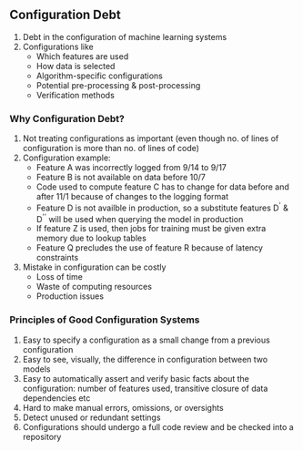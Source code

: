 ## Configuration Debt

1. Debt in the configuration of machine learning systems
2. Configurations like
    - Which features are used
    - How data is selected
    - Algorithm-specific configurations
    - Potential pre-processing & post-processing
    - Verification methods

### Why Configuration Debt?

1. Not treating configurations as important (even though no. of lines of configuration is more than no. of lines of code)
2. Configuration example:
    - Feature A was incorrectly logged from 9/14 to 9/17
    - Feature B is not available on data before 10/7
    - Code used to compute feature C has to change for data before and after 11/1 because of changes to the logging format
    - Feature D is not availble in production, so a substitute features D<sup>'</sup> & D<sup>''</sup> will be used when querying the model in production
    - If feature Z is used, then jobs for training must be given extra memory due to lookup tables
    - Feature Q precludes the use of feature R because of latency constraints
3. Mistake in configuration can be costly
    - Loss of time
    - Waste of computing resources
    - Production issues

### Principles of Good Configuration Systems

1. Easy to specify a configuration as a small change from a previous configuration
2. Easy to see, visually, the difference in configuration between two models
3. Easy to automatically assert and verify basic facts about the configuration: number of features used, transitive closure of data dependencies etc
4. Hard to make manual errors, omissions, or oversights
5. Detect unused or redundant settings
6. Configurations should undergo a full code review and be checked into a repository
